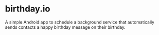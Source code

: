 # birthday.io

A simple Android app to schedule a background service that automatically sends contacts a happy birthday message on their birthday. 
